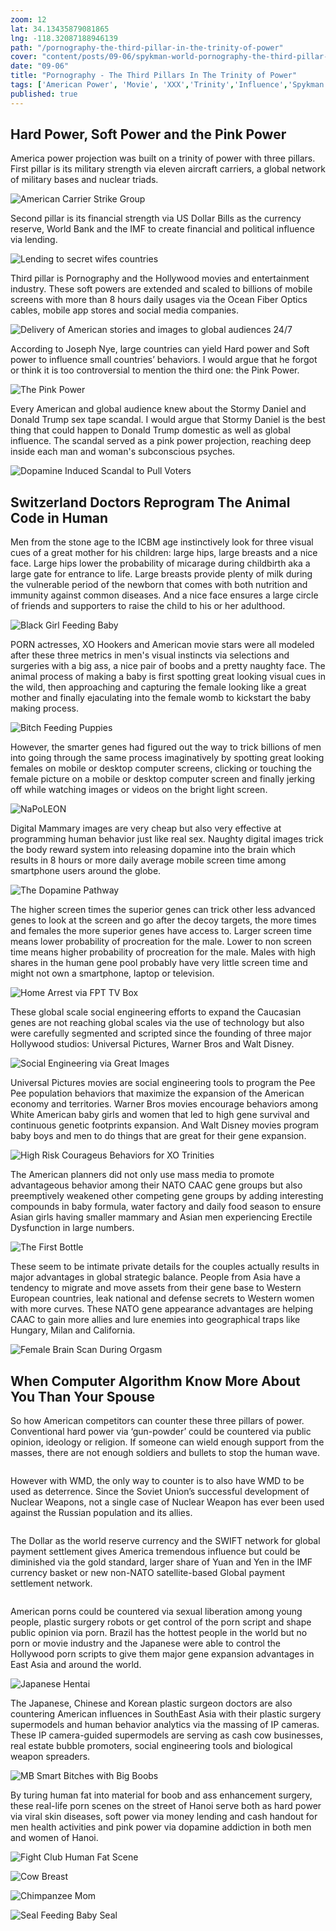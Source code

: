 ```yaml
--- 
zoom: 12
lat: 34.13435879081865
lng: -118.32087188946139
path: "/pornography-the-third-pillar-in-the-trinity-of-power"
cover: "content/posts/09-06/spykman-world-pornography-the-third-pillar-in-the-trinity-of-power.png"
date: "09-06"
title: "Pornography - The Third Pillars In The Trinity of Power"
tags: ['American Power', 'Movie', 'XXX','Trinity','Influence','Spykman World','Nicholas Spykman']    
published: true
---
```

## Hard Power, Soft Power and the Pink Power
America power projection was built on a trinity of power with three pillars. First pillar is its military strength via eleven aircraft carriers, a global network of military bases and nuclear triads.

![American Carrier Strike Group](https://storage.googleapis.com/spykman-world/US_Carrier_Strike_Group.png)

Second pillar is its financial strength via US Dollar Bills as the currency reserve, World Bank and the IMF to create financial and political influence via lending.

![Lending to secret wifes countries](https://storage.googleapis.com/spykman-world/International%20Bank%20of%20Reconstruction%20and%20Development.png)

Third pillar is Pornography and the Hollywood movies and entertainment industry. These soft powers are extended and scaled to billions of mobile screens with more than 8 hours daily usages via the Ocean Fiber Optics cables, mobile app stores and social media companies.  

![Delivery of American stories and images to global audiences 24/7](https://storage.googleapis.com/spykman-world/japan_california_fiber_optics_cable.png)

According to Joseph Nye, large countries can yield Hard power and Soft power to influence small countries’ behaviors. I would argue that he forgot or think it is too controversial to mention the third one: the Pink Power.

![The Pink Power](https://storage.googleapis.com/spykman-world/Victoria%20Secret.png)

Every American and global audience knew about the Stormy Daniel and Donald Trump sex tape scandal. I would argue that Stormy Daniel is the best thing that could happen to Donald Trump domestic as well as global influence. The scandal served as a pink power projection, reaching deep inside each man and woman's subconscious psyches.

![Dopamine Induced Scandal to Pull Voters](https://storage.googleapis.com/spykman-world/Stormy%20Daniel%20XO%20Porn%20Star%20Scandal.png)

## Switzerland Doctors Reprogram The Animal Code in Human

Men from the stone age to the ICBM age instinctively look for three visual cues of a great mother for his children: large hips, large breasts and a nice face. Large hips lower the probability of micarage during childbirth aka a large gate for entrance to life. Large breasts provide plenty of milk during the vulnerable period of the newborn that comes with both nutrition and immunity against common diseases. And a nice face  ensures a large circle of friends and supporters to raise the child to his or her adulthood. 

![Black Girl Feeding Baby](https://storage.googleapis.com/spykman-world/Black%20Girl%20Feeding%20Baby.png)

PORN actresses, XO Hookers and American movie stars were all modeled after these three metrics in men's visual instincts via selections and surgeries with a big ass, a nice pair of boobs and a pretty naughty face. The animal process of making a baby is first spotting great looking visual cues in the wild, then approaching and capturing the female looking like a great mother and finally ejaculating into the female womb to kickstart the baby making process. 

![Bitch Feeding Puppies](https://storage.googleapis.com/spykman-world/Bitch_Feeding_Babydogs.png)

However, the smarter genes had figured out the way to trick billions of men into going through the same process imaginatively by spotting great looking females on mobile or desktop computer screens, clicking or touching the female picture on a mobile or desktop computer screen and finally jerking off while watching images or videos on the bright light screen.

![NaPoLEON](https://storage.googleapis.com/spykman-world/napoleon-secret-statue.png)   

Digital Mammary images are very cheap but also very effective at programming human behavior just like real sex. Naughty digital images trick the body reward system into releasing dopamine into the brain which results in 8 hours or more daily average mobile screen time among smartphone users around the globe. 

![The Dopamine Pathway](https://storage.googleapis.com/spykman-world/The%20Dopamine%20Pathway.png) 

The higher screen times the superior genes can trick other less advanced genes to look at the screen and go after the decoy targets, the more times and females the more superior genes have access to. Larger screen time means lower probability of procreation for the male. Lower to non screen time means higher probability of procreation for the male. Males with high shares in the human gene pool probably have very little screen time and might not own a smartphone, laptop or television. 

![Home Arrest via FPT TV Box](https://storage.googleapis.com/spykman-world/HomeArrest_via_FPT_TV_BOX.png)

These global scale social engineering efforts to expand the Caucasian genes are not reaching global scales via the use of technology but also were carefully segmented and scripted since the founding of three major Hollywood studios: Universal Pictures, Warner Bros and Walt Disney. 

![Social Engineering via Great Images](https://storage.googleapis.com/spykman-world/Social%20Science%20via%20Great%20Images.png)

Universal Pictures movies are social engineering tools to program the Pee Pee population behaviors that maximize the expansion of the American economy and territories. Warner Bros movies encourage behaviors among White American baby girls and women that led to high gene survival and continuous genetic footprints expansion. And Walt Disney movies program baby boys and men to do things that are great for their gene expansion. 

![High Risk Courageus Behaviors for XO Trinities](https://storage.googleapis.com/spykman-world/Trinity%20Pull%20Strategy%20against%20Competing%20Genes.png)

The American planners did not only use mass media to promote advantageous behavior among their NATO CAAC gene groups but also preemptively weakened other competing gene groups by adding interesting compounds in baby formula, water factory and daily food season to ensure Asian girls having smaller mammary and Asian men experiencing Erectile Dysfunction in large numbers. 

![The First Bottle](https://storage.googleapis.com/spykman-world/The%20First%20Bottle.png)

These seem to be intimate private details for the couples actually results in major advantages in global strategic balance. People from Asia have a tendency to migrate and move assets from their gene base to Western European countries, leak national and defense secrets to Western women with more curves. These NATO gene appearance advantages are helping CAAC to gain more allies and lure enemies into geographical traps like Hungary, Milan and California. 

![Female Brain Scan During Orgasm](https://storage.googleapis.com/spykman-world/Female%20Brain%20Scan%20During%20Orgasm.png)

## When Computer Algorithm Know More About You Than Your Spouse

So how American competitors can counter these three pillars of power. Conventional hard power via ‘gun-powder’ could be countered via public opinion,  ideology or religion. If someone can wield enough support from the masses, there are not enough soldiers and bullets to stop the human wave. 

![]()

However with WMD, the only way to counter is to also have WMD to be used as deterrence. Since the Soviet Union’s successful development of Nuclear Weapons, not a single case of Nuclear Weapon has ever been used against the Russian population and its allies. 

![]()

The Dollar as the world reserve currency and the SWIFT network for global payment settlement gives America tremendous influence but could be diminished via the gold standard, larger share of Yuan and Yen in the IMF currency basket or new non-NATO satellite-based Global payment settlement network. 

![]()

American porns could be countered via sexual liberation among young people, plastic surgery robots or get control of the porn script and shape public opinion via porn. Brazil has the hottest people in the world but no porn or movie industry and the Japanese were able to control the Hollywood porn scripts to give them major gene expansion advantages in East Asia and around the world.

![Japanese Hentai](https://storage.googleapis.com/spykman-world/Japanese%20Hentai.png)

The Japanese, Chinese and Korean plastic surgeon doctors are also countering American influences in SouthEast Asia with their plastic surgery supermodels and human behavior analytics via the massing of IP cameras. These IP camera-guided supermodels are serving as cash cow businesses, real estate bubble promoters, social engineering tools and biological weapon spreaders.

![MB Smart Bitches with Big Boobs](https://storage.googleapis.com/spykman-world/MB%20SmartBank.png)

By turing human fat into material for boob and ass enhancement surgery, these real-life porn scenes on the street of Hanoi serve both as hard power via viral skin diseases, soft power via money lending and cash handout for men health activities and pink power via dopamine addiction in both men and women of Hanoi.

![Fight Club Human Fat Scene](https://storage.googleapis.com/spykman-world/Fight%20club%20Human%20Fat%20Scene.png)

![Cow Breast](https://storage.googleapis.com/spykman-world/Cow%20Milk%20Very%20Similiar%20to%20Human%20Milk.png)

![Chimpanzee Mom](https://storage.googleapis.com/spykman-world/Chimpanzee%20Mom.png)

![Seal Feeding Baby Seal](https://storage.googleapis.com/spykman-world/Seal%20Feeding%20Babyseal%20with%20Milk.png)






